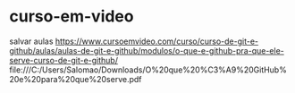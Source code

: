# curso-em-video
salvar aulas 
https://www.cursoemvideo.com/curso/curso-de-git-e-github/aulas/aulas-de-git-e-github/modulos/o-que-e-github-pra-que-ele-serve-curso-de-git-e-github/
file:///C:/Users/Salomao/Downloads/O%20que%20%C3%A9%20GitHub%20e%20para%20que%20serve.pdf
